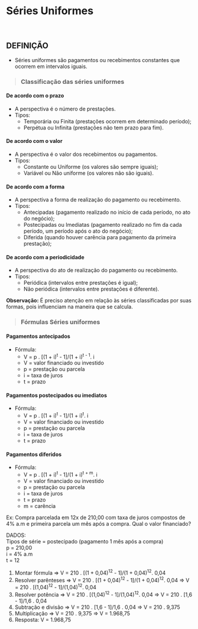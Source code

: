 # Séries Uniformes

<br>

## DEFINIÇÃO
* Séries uniformes são pagamentos ou recebimentos constantes que ocorrem em intervalos iguais.

> ### Classificação das séries uniformes

#### De acordo com o prazo
* A perspectiva é o número de prestações.
* Tipos:
  - Temporária ou Finita (prestações ocorrem em determinado período);
  - Perpétua ou Infinita (prestações não tem prazo para fim).

#### De acordo com o valor 
* A perspectiva é o valor dos recebimentos ou pagamentos.
* Tipos:
  - Constante ou Uniforme (os valores são sempre iguais);
  - Variável ou Não uniforme (os valores não são iguais).

#### De acordo com a forma
* A perspectiva a forma de realização do pagamento ou recebimento.
* Tipos:
  - Antecipadas (pagamento realizado no início de cada período, no ato do negócio);
  - Postecipadas ou Imediatas (pagamento realizado no fim da cada período, um período após o ato do negócio);
  - Diferida (quando houver carência para pagamento da primeira prestação);

#### De acordo com a periodicidade
* A perspectiva do ato de realização do pagamento ou recebimento.
* Tipos:
  - Periódica (intervalos entre prestações é igual);
  - Não periódica (intervalos entre prestações é diferente).

**Observação:** É preciso atenção em relação às séries classificadas por suas formas, pois influenciam na maneira que se calcula.

> ### Fórmulas Séries uniformes

#### Pagamentos antecipados
* Fórmula:
  - V = p . [(1 + i)<sup>t</sup> - 1]/(1 + i)<sup>t - 1</sup>. i
  - V = valor financiado ou investido
  - p = prestação ou parcela
  - i = taxa de juros
  - t = prazo

#### Pagamentos postecipados ou imediatos
* Fórmula:
  - V = p . [(1 + i)<sup>t</sup> - 1]/(1 + i)<sup>t</sup>. i
  - V = valor financiado ou investido
  - p = prestação ou parcela
  - i = taxa de juros
  - t = prazo

#### Pagamentos diferidos
* Fórmula:
  - V = p . [(1 + i)<sup>t</sup> - 1]/(1 + i)<sup>t + m</sup>. i
  - V = valor financiado ou investido
  - p = prestação ou parcela
  - i = taxa de juros
  - t = prazo
  - m = carência

Ex: Compra parcelada em 12x de 210,00 com taxa de juros compostos de 4% a.m e primeira parcela um mês após a compra. Qual o valor financiado?

DADOS:  
Tipos de série = postecipado (pagamento 1 mês após a compra)  
p = 210,00  
i = 4% a.m  
t = 12  

1. Montar fórmula => V = 210 . [(1 + 0,04)<sup>12</sup> - 1]/(1 + 0,04)<sup>12</sup>. 0,04
2. Resolver parênteses => V = 210 . [(1 + 0,04)<sup>12</sup> - 1]/(1 + 0,04)<sup>12</sup>. 0,04 => V = 210 . [(1,04)<sup>12</sup> - 1]/(1,04)<sup>12</sup>. 0,04
3. Resolver potência => V = 210 . [(1,04)<sup>12</sup> - 1]/(1,04)<sup>12</sup>. 0,04 => V = 210 . [1,6 - 1]/1,6 . 0,04
4. Subtração e divisão => V = 210 . [1,6 - 1]/1,6 . 0,04 => V = 210 . 9,375
5. Multiplicação => V = 210 . 9,375 => V = 1.968,75
6. Resposta: V = 1.968,75